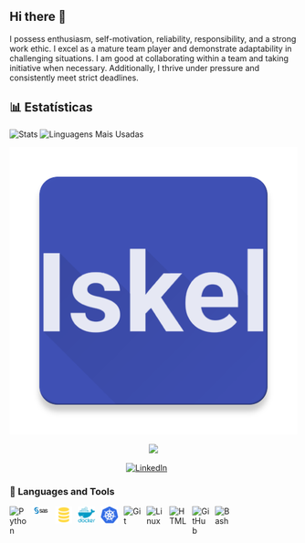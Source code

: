 ## Hi there 👋

<!--
**IIskel/IIskel** is a ✨ _special_ ✨ repository because its `README.md` (this file) appears on your GitHub profile.

Here are some ideas to get you started:

- 🔭 I’m currently working on ...
- 🌱 I’m currently learning ...
- 👯 I’m looking to collaborate on ...
- 🤔 I’m looking for help with ...
- 💬 Ask me about ...
- 📫 How to reach me: ...
- 😄 Pronouns: ...
- ⚡ Fun fact: ...
-->
I possess enthusiasm, self-motivation, reliability, responsibility, and a strong work ethic. I excel as a mature team player and demonstrate adaptability in challenging situations. I am good at collaborating within a team and taking initiative when necessary. Additionally, I thrive under pressure and consistently meet strict deadlines.

<h2>📊 Estatísticas</h2>
<p align="left">
  <img src="https://github-readme-stats.vercel.app/api?username=strongreen&count_private=true&show_icons=true&theme=graywhite&icon_color=268bd2&title_color=268bd2" alt="Stats" />
  <img src="https://github-readme-stats.vercel.app/api/top-langs/?username=strongreen&layout=compact&theme=graywhite&title_color=268bd2" alt="Linguagens Mais Usadas" />
</p>

<p align="center">
  <a href="https://github.com/IIskel">
    <img src="https://github.com/IIskel/IIskel/blob/main/icon/web_hi_res_512.png" alt="Iskel Hordofa" /></a>
</p>

<p align="center">
  <!-- Typing SVG by Iskel - https://github.com/IIskel/readme-typing-svg -->
  <a href="https://github.com/IIskel/readme-typing-svg">
    <img src="https://readme-typing-svg.demolab.com?font=Fira+Code&weight=500&pause=1000&center=true&random=true&width=435&lines=SAS+Developer;Python+Developer;Start+your+day+with+coffee!" /></a>
</p>

<!-- Social icons section -->
<p align="center">
  <a href="https://www.linkedin.com/in/iskel-fikiru-hordofa-17632a179/"><img width="120px" alt="LinkedIn" title="LinkedIn" src="https://cdn-icons-png.flaticon.com/256/8409/8409141.png"/></a>
  &#8287;&#8287;&#8287;&#8287;&#8287;
<!--   &#8287;&#8287;&#8287;&#8287;&#8287;
  <a href="http://eyl327.mywebcommunity.org/promos/"><img width="32px" alt="Free Stuff" title="Free gifts for you" src="https://i.imgur.com/0uVwkoZ.png"/></a> -->
</p>

### 🧰 Languages and Tools

<img align="left" alt="Python" width="30px" style="padding-right:10px;" src="https://cdn.jsdelivr.net/gh/devicons/devicon/icons/python/python-plain.svg" />
<img align="left" alt="SAS" width="30px" style="padding-right:10px;" src="https://github.com/IIskel/IIskel/blob/main/icon/sas_logo_icon_170762.svg" />
<img align="left" alt="SQL" width="30px" style="padding-right:10px;" src="https://github.com/IIskel/IIskel/blob/main/icon/file_type_sql_icon_130152.svg" />
<img align="left" alt="Docker" width="30px" style="padding-right:10px;" src="https://github.com/IIskel/IIskel/blob/main/icon/docker_plain_wordmark_logo_icon_146555.svg" />
<img align="left" alt="Kubernetes" width="30px" style="padding-right:10px;" src="https://github.com/IIskel/IIskel/blob/main/icon/kubernetes_logo_icon_168359.svg" />
<img align="left" alt="Git" width="30px" style="padding-right:10px;" src="https://cdn.jsdelivr.net/gh/devicons/devicon/icons/git/git-original.svg" />
<img align="left" alt="Linux" width="30px" style="padding-right:10px;" src="https://cdn.jsdelivr.net/gh/devicons/devicon/icons/linux/linux-original.svg" />
<img align="left" alt="HTML" width="30px" style="padding-right:10px;" src="https://cdn.jsdelivr.net/gh/devicons/devicon/icons/html5/html5-plain.svg" />
<img align="left" alt="GitHub" width="30px" style="padding-right:10px;" src="https://cdn.jsdelivr.net/gh/devicons/devicon/icons/github/github-original.svg" />
<img align="left" alt="Bash" width="30px" style="padding-right:10px;" src="https://cdn.jsdelivr.net/gh/devicons/devicon/icons/bash/bash-original.svg" />
<br />

#
